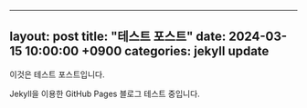 
---
layout: post
title:  "테스트 포스트"
date:   2024-03-15 10:00:00 +0900
categories: jekyll update
---

이것은 테스트 포스트입니다.

Jekyll을 이용한 GitHub Pages 블로그 테스트 중입니다.